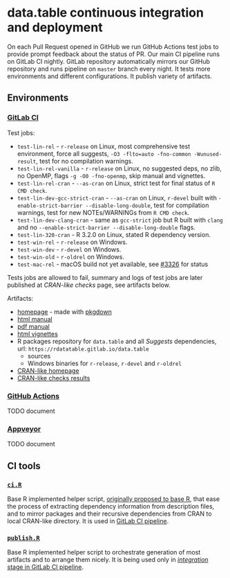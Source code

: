 # data.table continuous integration and deployment

On each Pull Request opened in GitHub we run GitHub Actions test jobs to provide prompt feedback about the status of PR. Our main CI pipeline runs on GitLab CI nightly. GitLab repository automatically mirrors our GitHub repository and runs pipeline on `master` branch every night. It tests more environments and different configurations. It publish variety of artifacts.

## Environments

### [GitLab CI](./../.gitlab-ci.yml)

Test jobs:
- `test-lin-rel` - `r-release` on Linux, most comprehensive test environment, force all suggests, `-O3 -flto=auto -fno-common -Wunused-result`, test for no compilation warnings.
- `test-lin-rel-vanilla` - `r-release` on Linux, no suggested deps, no zlib, no OpenMP, flags `-g -O0 -fno-openmp`, skip manual and vignettes.
- `test-lin-rel-cran` - `--as-cran` on Linux, strict test for final status of `R CMD check`.
- `test-lin-dev-gcc-strict-cran` - `--as-cran` on Linux, `r-devel` built with `-enable-strict-barrier --disable-long-double`, test for compilation warnings, test for new NOTEs/WARNINGs from `R CMD check`.
- `test-lin-dev-clang-cran` - same as `gcc-strict` job but R built with `clang` and  no `--enable-strict-barrier --disable-long-double` flags.
- `test-lin-320-cran` - R 3.2.0 on Linux, stated R dependency version.
- `test-win-rel` - `r-release` on Windows.
- `test-win-dev` - `r-devel` on Windows.
- `test-win-old` - `r-oldrel` on Windows.
- `test-mac-rel` - macOS build not yet available, see [#3326](https://github.com/Rdatatable/data.table/issues/3326) for status

Tests jobs are allowed to fail, summary and logs of test jobs are later published at _CRAN-like checks_ page, see artifacts below.

Artifacts:
- [homepage](https://rdatatable.gitlab.io/data.table) - made with [pkgdown](https://github.com/r-lib/pkgdown)
- [html manual](https://rdatatable.gitlab.io/data.table/library/data.table/html/00Index.html)
- [pdf manual](https://rdatatable.gitlab.io/data.table/web/packages/data.table/data.table.pdf)
- [html vignettes](https://rdatatable.gitlab.io/data.table/library/data.table/doc/index.html)
- R packages repository for `data.table` and all _Suggests_ dependencies, url: `https://rdatatable.gitlab.io/data.table`
  - sources
  - Windows binaries for `r-release`, `r-devel` and `r-oldrel`
- [CRAN-like homepage](https://rdatatable.gitlab.io/data.table/web/packages/data.table/index.html)
- [CRAN-like checks results](https://rdatatable.gitlab.io/data.table/web/checks/check_results_data.table.html)

### [GitHub Actions](./../.github/workflows)

TODO document

### [Appveyor](./../.appveyor.yml)

TODO document

## CI tools

### [`ci.R`](./ci.R)

Base R implemented helper script, [originally proposed to base R](https://svn.r-project.org/R/branches/tools4pkgs/src/library/tools/R/packages.R), that ease the process of extracting dependency information from description files, and to mirror packages and their recursive dependencies from CRAN to local CRAN-like directory. It is used in [GitLab CI pipeline](./../.gitlab-ci.yml).

### [`publish.R`](./publish.R)

Base R implemented helper script to orchestrate generation of most artifacts and to arrange them nicely. It is being used only in [_integration_ stage in GitLab CI pipeline](./../.gitlab-ci.yml).
